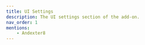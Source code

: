 ```yaml
---
title: UI Settings
description: The UI settings section of the add-on.
nav_order: 1
mentions:
    - Andexter8
---
```


<template-Stub />
